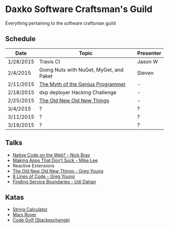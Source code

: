 Daxko Software Craftsman's Guild
=====

Everything pertaining to the software craftsman guild

## Schedule

| Date       | Topic                     | Presenter |
| --------- | ------------------------- | --------- |
| 1/28/2015 | Travis CI | Jason W |
| 2/4/2015  | Going Nuts with NuGet, MyGet, and Paket | Steven |
| 2/11/2015 | [The Myth of the Genius Programmer](https://www.youtube.com/watch?v=0SARbwvhupQ) | - |
| 2/18/2015 | dxp deployer Hacking Challenge | - |
| 2/25/2015 | [The Old New Old New Things](http://www.infoq.com/presentations/environment-concepts) | - |
| 3/4/2015 | ? | ? |
| 3/11/2015 | ? | ? |
| 3/18/2015 | ? | ? |

## Talks

* [Native Code on the Web? - Nick Bray](http://www.youtube.com/watch?v=-xNZYr40QOk)
* [Making Apps That Don’t Suck - Mike Lee](http://www.infoq.com/presentations/Making-Apps-That-Dont-Suck)
* Reactive Extensions
* [The Old New Old New Things - Greg Young](http://www.infoq.com/presentations/environment-concepts)
* [8 Lines of Code - Greg Young](http://www.infoq.com/presentations/8-lines-code-refactoring)
* [Finding Service Boundaries - Udi Dahan](https://vimeo.com/113515335)

## Katas

* [String Calculator](http://osherove.com/tdd-kata-1/)
* [Mars Rover](http://dallashackclub.com/rover)
* [Code Golf (Stackexchange)](http://codegolf.stackexchange.com/)
